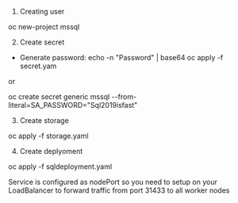 1. Creating user

oc new-project mssql 

2. Create secret
 - Generate password:
   echo -n "Password" | base64
oc apply -f secret.yam

or

oc create secret generic mssql --from-literal=SA_PASSWORD="Sql2019isfast"

3. Create storage

oc apply -f storage.yaml

4. Create deplyoment

oc apply -f sqldeployment.yaml


Service is configured as nodePort so you need to setup on your LoadBalancer to forward traffic from port 31433 to all worker nodes

